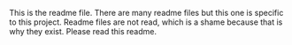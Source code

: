 This is the readme file. There are many readme files but this one is specific to this project. Readme files are not read, which is a shame because that is why they exist. Please read this readme.